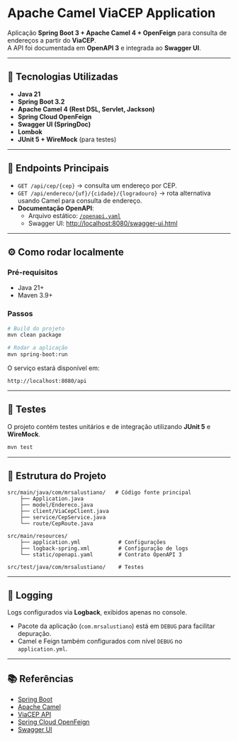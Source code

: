 # Apache Camel ViaCEP Application

Aplicação **Spring Boot 3 + Apache Camel 4 + OpenFeign** para consulta de endereços a partir do **ViaCEP**.  
A API foi documentada em **OpenAPI 3** e integrada ao **Swagger UI**.

---

## 📌 Tecnologias Utilizadas
- **Java 21**
- **Spring Boot 3.2**
- **Apache Camel 4 (Rest DSL, Servlet, Jackson)**
- **Spring Cloud OpenFeign**
- **Swagger UI (SpringDoc)**
- **Lombok**
- **JUnit 5 + WireMock** (para testes)

---

## 🚀 Endpoints Principais

- `GET /api/cep/{cep}` → consulta um endereço por CEP.  
- `GET /api/endereco/{uf}/{cidade}/{logradouro}` → rota alternativa usando Camel para consulta de endereço.  
- **Documentação OpenAPI**:
  - Arquivo estático: [`/openapi.yaml`](src/main/resources/static/openapi.yaml)  
  - Swagger UI: [http://localhost:8080/swagger-ui.html](http://localhost:8080/swagger-ui.html)

---

## ⚙️ Como rodar localmente

### Pré-requisitos
- Java 21+
- Maven 3.9+

### Passos
```bash
# Build do projeto
mvn clean package

# Rodar a aplicação
mvn spring-boot:run
```

O serviço estará disponível em:
```
http://localhost:8080/api
```

---

## 🧪 Testes
O projeto contém testes unitários e de integração utilizando **JUnit 5** e **WireMock**.

```bash
mvn test
```

---

## 📄 Estrutura do Projeto
```
src/main/java/com/mrsalustiano/   # Código fonte principal
    ├── Application.java
    ├── model/Endereco.java
    ├── client/ViaCepClient.java
    ├── service/CepService.java
    └── route/CepRoute.java

src/main/resources/
    ├── application.yml            # Configurações
    ├── logback-spring.xml         # Configuração de logs
    └── static/openapi.yaml        # Contrato OpenAPI 3

src/test/java/com/mrsalustiano/    # Testes
```

---

## 📝 Logging
Logs configurados via **Logback**, exibidos apenas no console.  
- Pacote da aplicação (`com.mrsalustiano`) está em `DEBUG` para facilitar depuração.  
- Camel e Feign também configurados com nível `DEBUG` no `application.yml`.  

---

## 📚 Referências
- [Spring Boot](https://spring.io/projects/spring-boot)  
- [Apache Camel](https://camel.apache.org/)  
- [ViaCEP API](https://viacep.com.br/)  
- [Spring Cloud OpenFeign](https://spring.io/projects/spring-cloud-openfeign)  
- [Swagger UI](https://swagger.io/tools/swagger-ui/)  
